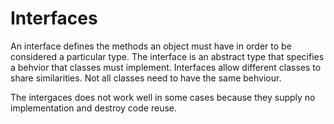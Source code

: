 # Interfaces


An interface defines the methods an object must have in order to be considered a particular type. 
The interface is an abstract type that specifies a behvior that classes must implement.
Interfaces allow different classes to share similarities.
Not all classes need to have the same behviour.

The intergaces does not work well in some cases because they supply no implementation and destroy code reuse.

